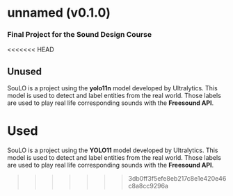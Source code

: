 # **unnamed** (v0.1.0)
### Final Project for the Sound Design Course

<<<<<<< HEAD
## **Unused**
SouLO is a project using the **yolo11n** model developed by Ultralytics. This model is used to detect and label entities from the real world. Those labels are used to play real life corresponding sounds with the **Freesound API**.

**Used**
=======
SouLO is a project using the **YOLO11** model developed by Ultralytics. This model is used to detect and label entities from the real world. Those labels are used to play real life corresponding sounds with the **Freesound API**.
>>>>>>> 3db0ff3f5efe8eb217c8e1e420e46c8a8cc9296a
